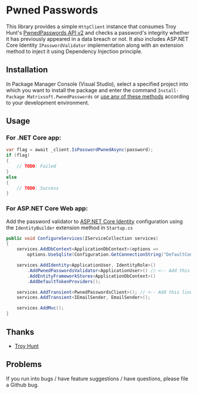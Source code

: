 # Pwned Passwords
This library provides a simple `HttpClient` instance that consumes Troy Hunt's [PwnedPasswords API v2](https://haveibeenpwned.com/API/v2#PwnedPasswords) and checks a password's integrity whether it has previously appeared in a data breach or not. It also includes ASP.NET Core Identity `IPasswordValidator` implementation along with an extension method to inject it  using Dependency Injection principle.
## Installation
In Package Manager Console (Visual Studio), select a specified project into which you want to install the package and enter the command `Install-Package Matrixsoft.PwnedPasswords` or [use any of these methods](https://docs.microsoft.com/en-us/nuget/consume-packages/ways-to-install-a-package) according to your development environment. 
## Usage
### For .NET Core app:
```csharp
var flag = await _client.IsPasswordPwnedAsync(password);
if (flag)
{
    // TODO: Failed
}
else
{
    // TODO: Success
}
```
### For ASP.NET Core Web app:
Add the password validator to [ASP.NET Core Identity](https://github.com/aspnet/Identity) configuration using the `IdentityBuilder` extension method in `Startup.cs`
```csharp
public void ConfigureServices(IServiceCollection services)
{
    services.AddDbContext<ApplicationDbContext>(options =>
        options.UseSqlite(Configuration.GetConnectionString("DefaultConnection")));

    services.AddIdentity<ApplicationUser, IdentityRole>()
        .AddPwnedPasswordsValidator<ApplicationUser>() // <-- Add this line
        .AddEntityFrameworkStores<ApplicationDbContext>()
        .AddDefaultTokenProviders();

    services.AddTransient<PwnedPasswordsClient>(); // <-- Add this line
    services.AddTransient<IEmailSender, EmailSender>();

    services.AddMvc();
}
```
## Thanks
- [Troy Hunt](https://www.troyhunt.com/)
## Problems
If you run into bugs / have feature suggestions / have questions, please file a Github bug.
